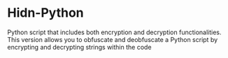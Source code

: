 # Hidn-Python
 Python script that includes both encryption and decryption functionalities. This version allows you to obfuscate and deobfuscate a Python script by encrypting and decrypting strings within the code
